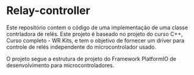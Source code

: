# Relay-controller

Este repositório contem o código de uma implementação de uma classe contrladora de relés.
Este projeto é baseado no projeto do curso C++, Curso completo - WR Kits, e tem o objetivo de fornecer um driver para controle de relés independente do microcontrolador usado.

O projeto segue a estrutura de projeto do Framework PlatformIO de desenvolvimento para microcontroladores.
